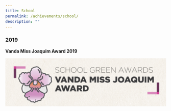```yaml
---
title: School
permalink: /achievements/school/
description: ""
---
```

### 2019

**Vanda Miss Joaquim Award 2019**

![](/images/vanda%20award%202018.png)